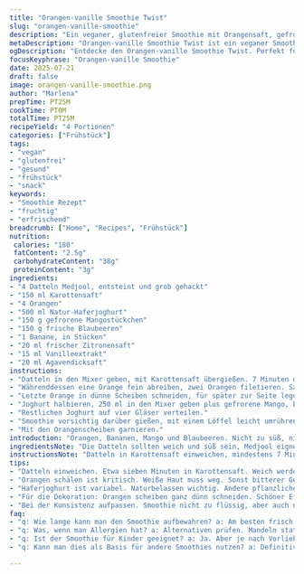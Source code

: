 ```yaml
---
title: "Orangen-vanille Smoothie Twist"
slug: "orangen-vanille-smoothie"
description: "Ein veganer, glutenfreier Smoothie mit Orangensaft, gefrorenen Mango-Stücken statt Pfirsich, Blaubeeren als Ersatz für Bananen sowie Datteln, Karottensaft und Haferjoghurt. Mit Vanilleextrakt und Agavendicksaft gesüßt, ergibt er vier Portionen. Die Orangen werden teils filetierend verarbeitet, zum Teil in Scheiben für die Dekoration verwendet. Die Mischung wird leicht gemarmort mit Joghurt serviert und benötigt etwa 25 Minuten Zubereitungszeit."
metaDescription: "Orangen-vanille Smoothie Twist ist ein veganer Smoothie mit fruchtigem Mix aus Orangen und Mangos. Frisch und lecker."
ogDescription: "Entdecke den Orangen-vanille Smoothie Twist. Perfekt für heiße Tage. Vegan und glutenfrei, lecker und erfrischend."
focusKeyphrase: "Orangen-vanille Smoothie"
date: 2025-07-21
draft: false
image: orangen-vanille-smoothie.png
author: "Marlena"
prepTime: PT25M
cookTime: PT0M
totalTime: PT25M
recipeYield: "4 Portionen"
categories: ["Frühstück"]
tags:
- "vegan"
- "glutenfrei"
- "gesund"
- "frühstück"
- "snack"
keywords:
- "Smoothie Rezept"
- "fruchtig"
- "erfrischend"
breadcrumb: ["Home", "Recipes", "Frühstück"]
nutrition: 
 calories: "180"
 fatContent: "2.5g"
 carbohydrateContent: "38g"
 proteinContent: "3g"
ingredients:
- "4 Datteln Medjool, entsteint und grob gehackt"
- "150 ml Karottensaft"
- "4 Orangen"
- "500 ml Natur-Haferjoghurt"
- "150 g gefrorene Mangostückchen"
- "150 g frische Blaubeeren"
- "1 Banane, in Stücken"
- "20 ml frischer Zitronensaft"
- "15 ml Vanilleextrakt"
- "20 ml Agavendicksaft"
instructions:
- "Datteln in den Mixer geben, mit Karottensaft übergießen. 7 Minuten quellen lassen."
- "Währenddessen eine Orange fein abreiben, zwei Orangen filetieren. Saft auffangen, Zesten und Fruchtstücke in den Mixer geben."
- "Letzte Orange in dünne Scheiben schneiden, für später zur Seite legen."
- "Joghurt halbieren, 250 ml in den Mixer geben plus gefrorene Mango, Blaubeeren, Banane, Zitronensaft, Vanilleextrakt und Agavendicksaft. Alles zu einer glatten Masse mixen."
- "Restlichen Joghurt auf vier Gläser verteilen."
- "Smoothie vorsichtig darüber gießen, mit einem Löffel leicht umrühren, um Marmormuster zu erzeugen."
- "Mit den Orangenscheiben garnieren."
introduction: "Orangen, Bananen, Mango und Blaubeeren. Nicht zu süß, nicht zu sauer. Textur cremig durch Haferjoghurt. Datteln geben Geschmack und Süße, Karottensaft bringt eine leichte Erdigkeit. Vanille zieht sich durch, passt dennoch nicht aufdringlich. Zitrone für Frische. Mangostücke statt Pfirsiche. Blaubeeren ersetzen reife Bananen, weniger süß, nach Hand geändert. Zusammenspiel spannend, nicht gewöhnlich. Zeit braucht's nur zwanzig Minuten, etwas mehr als gewöhnlich, weil Orangenfilets schonend vorbereitet werden. Datteln längere Zeit einweichen lassen, damit sie weich sind und gut blendbar. Alles recht schnell gemischt, aber bewusst. Orangen werden nicht nur entsaftet, sondern per Filet genau genommen, um das Fruchtfleisch zu bekommen. Zesten gibt's extra, säuerlich. Joghurt nicht komplett hineingekippt, sondern zum Marmorieren reserviert. Schwarze Blaubeeren als Farbkontrast. So wirkt das Ganze nicht eintönig orange. Frischer Zitronensaft balanciert die Süße. Ein Hauch Agavendicksaft rundet ab. Kein Milchprodukt, komplett vegan. Auch glutenfrei, laktosefrei. Fettarm bleibt’s, genug Ballaststoffe drin. Für heiße Tage oder entspannte Frühstücke. Schnell, frisch, fruchtig, nicht langweilig."
ingredientsNote: "Die Datteln sollten weich und süß sein, Medjool eignen sich gut wegen ihrer natürlichen Süße. Karottensaft wirft eine leichte süße Erdigkeit ein, ohne zu dominant zu sein. Orangen vorzugsweise frisch und saftig, um genug Saft und Fruchtfleisch zu haben. Beim Filetieren darauf achten, keine weiße Haut mit ins Getränk zu bekommen, das macht sonst bitter. Statt Pfirsiche gefrorene Mango verwenden, die gibt eine fruchtige, aber leicht andere Süße, und lässt sich gut mixen. Als Ersatz für Bananen kamen frische Blaubeeren hinzu, was die Süße leicht senkt, gibt Farbe und mehr Vitamine. Zitronensaft bringt Frische, Vanilleextrakt sorgt für die warme Note. Agavendicksaft ist optional, reguliert die Süße je nach Geschmack. Haferjoghurt kann durch anderen pflanzlichen Joghurt ersetzt werden, wichtig ist, dass er naturbelassen ist, nicht gesüßt. Statt Zuckersirup besser Agave, gesündere Alternative. Die Mengen wurden angepasst, damit die Konsistenz cremiger wird und die Aromen balanciert sind."
instructionsNote: "Datteln in Karottensaft einweichen, mindestens 7 Minuten, damit sie sich weich genug zum Mixen sind. Das ist wichtiger als das schnelle Verarbeiten, sonst werden Stückchen spürbar. Orangenfilets fertig stellen, das erfordert Sorgfalt, alle weißen Häute entfernen, da bitter. Mit dem Saft und den Zesten gehen sie direkt in den Mixer. Die letzte Orange wird in feine Scheiben geschnitten, nachdem der Saft und die Filets entnommen sind, um sie für die Deko bereitzuhalten. Joghurt nicht komplett auf einmal zum Mixen nehmen. Die Hälfte kommt mit den Früchten in den Mixer, die andere Hälfte wird zum Schichten in die Gläser gegeben. So entstehen schöne Marmoreffekte. Beim Pürieren auf höchste Stufe gehen, bis keine Stücke mehr da sind, damit cremige Struktur. Danach vorsichtig den Smoothie über den Joghurt in den Gläsern verteilen. Mit einem Löffel spiralförmig umrühren, ohne zu kräftig, sonst vermischt sich alles zu einem Ton. Zum Schluss die Orangenscheiben an den Glasrand stecken oder leicht ins Getränk legen. Kalt servieren, am besten sofort, damit die Textur frisch bleibt."
tips:
- "Datteln einweichen. Etwa sieben Minuten in Karottensaft. Weich werden wichtig. Dann gut mixen. Nachfragen nach Beeren oder anderen Früchten."
- "Orangen schälen ist kritisch. Weiße Haut muss weg. Sonst bitterer Geschmack. Filetieren, wirklich sorgfältig arbeiten. Bitternoten vermeiden. Saft extra auffangen."
- "Haferjoghurt ist variabel. Naturbelassen wichtig. Andere pflanzliche Joghurts gehen auch. Aber ohne Zucker, sonst verliert man den frischen Geschmack."
- "Für die Dekoration: Orangen scheiben ganz dünn schneiden. Schöner Effekt im Glas. Frische und Farbe bringen. Überlegen, ob auch andere Früchte gehen zum Garnieren."
- "Bei der Konsistenz aufpassen. Smoothie nicht zu flüssig, aber auch nicht zu fest. Mangostückchen geben eine besondere Süße. Mit frischen Blaubeeren alles toll ausbalancieren."
faq:
- "q: Wie lange kann man den Smoothie aufbewahren? a: Am besten frisch genießen. Ein, zwei Stunden im Kühlschrank okay. Segmente können matschig werden schnell."
- "q: Was, wenn man Allergien hat? a: Alternativen prüfen. Mandeln statt Haferjoghurt? Oder andere Früchte verwenden? Mischungen ausprobieren. Immer auf Unverträglichkeiten achten."
- "q: Ist der Smoothie für Kinder geeignet? a: Ja. Aber je nach Vorliebe anpassen. Weniger Datteln? Mehr Süße? Variieren je nach Geschmack der Kinder."
- "q: Kann man dies als Basis für andere Smoothies nutzen? a: Definitiv. Diese Mischung geben viele Möglichkeiten. Puppen mit anderen Säften? Anderes Gemüse hinzufügen? Viel Spielraum."

---
```

